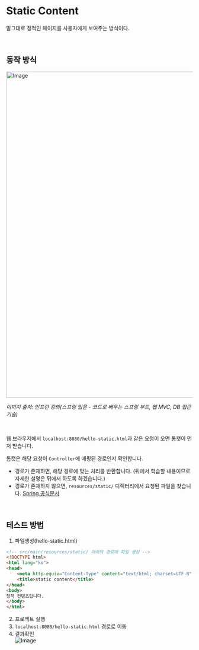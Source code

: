 # Static Content
말그대로 정적인 페이지를 사용자에게 보여주는 방식이다. <br />

<br />

## 동작 방식
<img width="880" alt="Image" src="https://github.com/user-attachments/assets/40e87f64-2073-4f2f-bd26-66456ed1ab38" />

_이미지 출처: 인프런 강의(스프링 입문 - 코드로 배우는 스프링 부트, 웹 MVC, DB 접근 기술)_

<br />

웹 브라우저에서 `localhost:8080/hello-static.html`과 같은 요청이 오면 톰캣이 먼저 받습니다.


톰캣은 해당 요청이 `Controller`에 매핑된 경로인지 확인합니다.
- 경로가 존재하면, 해당 경로에 맞는 처리를 반환합니다. (뒤에서 학습할 내용이므로 자세한 설명은 뒤에서 하도록 하겠습니다.)
- 경로가 존재하지 않으면, `resources/static/` 디렉터리에서 요청된 파일을 찾습니다. [Spring 공식문서](https://docs.spring.io/spring-boot/3.4-SNAPSHOT/reference/web/reactive.html#web.reactive.webflux.static-content)
  
<br />

## 테스트 방법
1. 파일생성(hello-static.html)
```html
<!-- src/main/resources/static/ 아래의 경로에 파일 생성 -->
<!DOCTYPE html>
<html lang="ko">
<head>
    <meta http-equiv="Content-Type" content="text/html; charset=UTF-8" />
    <title>static content</title>
</head>
<body>
정적 컨텐츠입니다.
</body>
</html>

```
2. 프로젝트 실행
3. `localhost:8080/hello-static.html` 경로로 이동
4. 결과확인 <br />
![Image](https://github.com/user-attachments/assets/7ee85653-ee4b-4706-9dcf-b20fced7a413)

